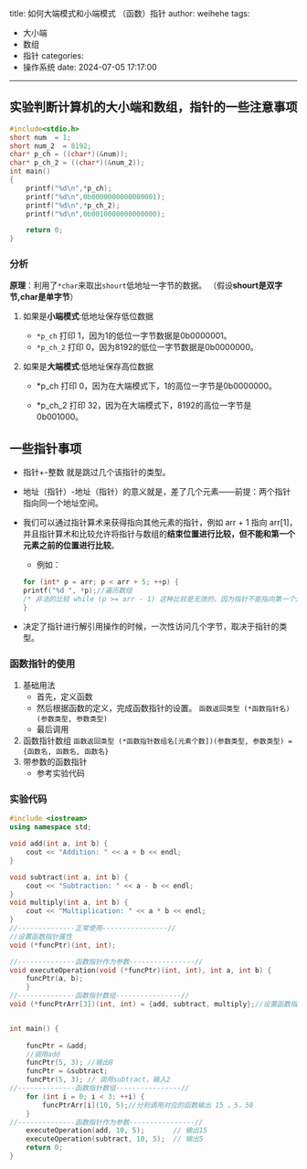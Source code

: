 title: 如何大端模式和小端模式 （函数）指针
author: weihehe
tags:
  - 大小端
  - 数组
  - 指针
categories:
  - 操作系统
date: 2024-07-05 17:17:00
---
## 实验判断计算机的大小端和数组，指针的一些注意事项
<!-- more -->

```c
#include<stdio.h>
short num  = 1;
short num_2  = 8192;
char* p_ch = ((char*)(&num));
char* p_ch_2 = ((char*)(&num_2));
int main()
{
    printf("%d\n",*p_ch);
    printf("%d\n",0b0000000000000001);
    printf("%d\n",*p_ch_2);
    printf("%d\n",0b0010000000000000);

    return 0;
}

```
### 分析

**原理**：利用了`*char`来取出`shourt`低地址一字节的数据。
（假设**shourt是双字节,char是单字节**）

1. 如果是**小端模式**:低地址保存低位数据

	- `*p_ch` 打印 1，因为1的低位一字节数据是0b0000001。
	- `*p_ch_2` 打印 0，因为8192的低位一字节数据是0b0000000。

2. 如果是**大端模式**:低地址保存高位数据

	- *p_ch 打印 0，因为在大端模式下，1的高位一字节是0b0000000。

	- *p_ch_2 打印 32，因为在大端模式下，8192的高位一字节是0b001000。
    
    
## 一些指针事项
   
 - 指针+-整数 就是跳过几个该指针的类型。
 
- 地址（指针）-地址（指针）的意义就是，差了几个元素——前提：两个指针指向同一个地址空间。

- 我们可以通过指针算术来获得指向其他元素的指针，例如 arr + 1 指向 arr[1]，并且指针算术和比较允许将指针与数组的**结束位置进行比较，但不能和第一个元素之前的位置进行比较**。
	- 例如：
    
    ```cpp
    for (int* p = arr; p < arr + 5; ++p) {
    printf("%d ", *p);//遍历数组
    /* 非法的比较 while (p >= arr - 1) 这种比较是无效的，因为指针不能指向第一个元素之前的位置*/ 
    }	
   ```
   
- 决定了指针进行解引用操作的时候，一次性访问几个字节，取决于指针的类型。

### 函数指针的使用

1. 基础用法
	- 首先，定义函数
	- 然后根据函数的定义，完成函数指针的设置。
	`函数返回类型 (*函数指针名)(参数类型, 参数类型)`
	- 最后调用
2. 函数指针数组
	`函数返回类型 (*函数指针数组名[元素个数])(参数类型, 参数类型) = {函数名, 函数名, 函数名}`
3. 带参数的函数指针
	- 参考实验代码
    
### 实验代码

```cpp
#include <iostream>
using namespace std;

void add(int a, int b) {
    cout << "Addition: " << a + b << endl;
}

void subtract(int a, int b) {
    cout << "Subtraction: " << a - b << endl;
}
void multiply(int a, int b) {
    cout << "Multiplication: " << a * b << endl;
}
//--------------正常使用----------------//
//设置函数指针属性
void (*funcPtr)(int, int);

//--------------函数指针作为参数----------------//
void executeOperation(void (*funcPtr)(int, int), int a, int b) {
    funcPtr(a, b);
    }
//--------------函数指针数组----------------//
void (*funcPtrArr[3])(int, int) = {add, subtract, multiply};//设置函数指针数组


int main() {
    
    funcPtr = &add;
    //调用add
    funcPtr(5, 3); //输出8
    funcPtr = &subtract;
    funcPtr(5, 3); // 调用subtract，输入2
//--------------函数指针数组----------------//
    for (int i = 0; i < 3; ++i) {
        funcPtrArr[i](10, 5);//分别调用对应的函数输出 15 ，5，50
    }
//--------------函数指针作为参数----------------//
    executeOperation(add, 10, 5);       // 输出15
    executeOperation(subtract, 10, 5);  // 输出5
    return 0;
}

```